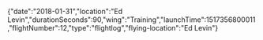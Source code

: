 {"date":"2018-01-31","location":"Ed Levin","durationSeconds":90,"wing":"Training","launchTime":1517356800011,"flightNumber":12,"type":"flightlog","flying-location":"Ed Levin"}

